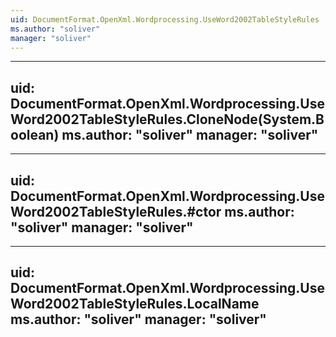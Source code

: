 ```yaml
---
uid: DocumentFormat.OpenXml.Wordprocessing.UseWord2002TableStyleRules
ms.author: "soliver"
manager: "soliver"
---
```


---
uid: DocumentFormat.OpenXml.Wordprocessing.UseWord2002TableStyleRules.CloneNode(System.Boolean)
ms.author: "soliver"
manager: "soliver"
---

---
uid: DocumentFormat.OpenXml.Wordprocessing.UseWord2002TableStyleRules.#ctor
ms.author: "soliver"
manager: "soliver"
---

---
uid: DocumentFormat.OpenXml.Wordprocessing.UseWord2002TableStyleRules.LocalName
ms.author: "soliver"
manager: "soliver"
---
